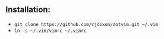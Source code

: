 ## Installation:
- `git clone https://github.com/rjdixon/dotvim.git ~/.vim`
- `ln -s ~/.vim/vimrc ~/.vimrc`
